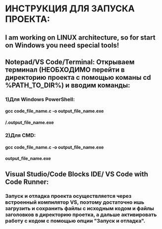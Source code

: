 # ИНСТРУКЦИЯ ДЛЯ ЗАПУСКА ПРОЕКТА: 
## I am working on LINUX architecture, so for start on Windows you need special tools!
## Notepad/VS Code/Terminal: Открываем терминал (НЕОБХОДИМО перейти в директорию проекта с помощью команы cd %PATH_TO_DIR%) и вводим команды:
### 1)Для Windows PowerShell: 
#### gcc code_file_name.c -o output_file_name.exe
#### /.output_file_name.exe
### 2)Для CMD:
#### gcc code_file_name.c -o output_file_name.exe
#### output_file_name.exe
## Visual Studio/Code Blocks IDE/ VS Code with Code Runner: 
### Запуск и отладка проекта осуществляется через встроенный компилятор VS, поэтому достаточно ишь загрузить и сохранить файлы  с исходным кодом и файлы заголовков в директорию проетка, а дальше активировать работу с кодом с помощью опции "Запуск и отладка".

